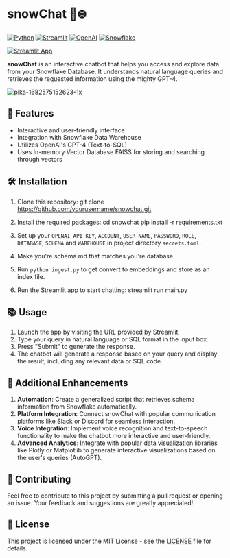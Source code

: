 # snowChat 💬❄️

[![Python](https://img.shields.io/badge/-Python-3776AB?style=flat-square&logo=python&logoColor=white)](https://www.python.org/)
[![Streamlit](https://img.shields.io/badge/-Streamlit-FF4B4B?style=flat-square&logo=streamlit&logoColor=white)](https://streamlit.io/)
[![OpenAI](https://img.shields.io/badge/-OpenAI-412991?style=flat-square&logo=openai&logoColor=white)](https://openai.com/)
[![Snowflake](https://img.shields.io/badge/-Snowflake-29BFFF?style=flat-square&logo=snowflake&logoColor=white)](https://www.snowflake.com/en/)

[![Streamlit App](https://static.streamlit.io/badges/streamlit_badge_black_white.svg)](https://snowchat.streamlit.app/)

**snowChat** is an interactive chatbot that helps you access and explore data from your Snowflake Database. It understands natural language queries and retrieves the requested information using the mighty GPT-4.

![pika-1682575152623-1x](https://user-images.githubusercontent.com/53030784/234772753-228ad22b-3939-47a5-a4cc-c2aa7c08577a.jpeg)

## 🌟 Features

- Interactive and user-friendly interface
- Integration with Snowflake Data Warehouse
- Utilizes OpenAI's GPT-4 (Text-to-SQL)
- Uses In-memory Vector Database FAISS for storing and searching through vectors

## 🛠️ Installation

1. Clone this repository:
   git clone https://github.com/yourusername/snowchat.git

2. Install the required packages:
   cd snowchat
   pip install -r requirements.txt

3. Set up your `OPENAI_API_KEY`, `ACCOUNT`, `USER_NAME`, `PASSWORD`, `ROLE`, `DATABASE`, `SCHEMA` and `WAREHOUSE` in project directory `secrets.toml`.

4. Make you're schema.md that matches you're database.

5. Run `python ingest.py` to get convert to embeddings and store as an index file.

6. Run the Streamlit app to start chatting:
   streamlit run main.py

## 📚 Usage

1. Launch the app by visiting the URL provided by Streamlit.
2. Type your query in natural language or SQL format in the input box.
3. Press "Submit" to generate the response.
4. The chatbot will generate a response based on your query and display the result, including any relevant data or SQL code.

## 🚀 Additional Enhancements

1. **Automation**: Create a generalized script that retrieves schema information from Snowflake automatically.
2. **Platform Integration**: Connect snowChat with popular communication platforms like Slack or Discord for seamless interaction.
3. **Voice Integration**: Implement voice recognition and text-to-speech functionality to make the chatbot more interactive and user-friendly.
4. **Advanced Analytics**: Integrate with popular data visualization libraries like Plotly or Matplotlib to generate interactive visualizations based on the user's queries (AutoGPT).

## 🤝 Contributing

Feel free to contribute to this project by submitting a pull request or opening an issue. Your feedback and suggestions are greatly appreciated!

## 📄 License

This project is licensed under the MIT License - see the [LICENSE](LICENSE) file for details.
